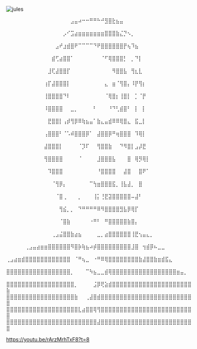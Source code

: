 ![jules](https://media3.giphy.com/media/l2YWxte7sJB2XuE8M/giphy.gif)

⠀⠀⠀⠀⠀⠀⠀⠀⠀⠀⠀⠀⠀⠀⠀⠀⠀⣠⣤⠴⠒⠒⠛⠛⠓⠚⣻⣿⣗⣦⣤⠀⠀⠀⠀⠀⠀⠀⠀⠀⠀⠀⠀⠀⠀⠀⠀⠀⠀⠀
⠀⠀⠀⠀⠀⠀⠀⠀⠀⠀⠀⠀⠀⠀⠀⡠⠊⣩⣴⣶⣶⣶⣶⣶⣶⣶⣿⣿⣿⣷⣌⡙⠢⡀⠀⠀⠀⠀⠀⠀⠀⠀⠀⠀⠀⠀⠀⠀⠀⠀
⠀⠀⠀⠀⠀⠀⠀⠀⠀⠀⠀⠀⠀⣠⠞⣰⣾⣿⠟⠉⠉⠉⠉⠙⠟⣿⣿⣿⣿⣿⣿⡟⢦⠹⣦⠀⠀⠀⠀⠀⠀⠀⠀⠀⠀⠀⠀⠀⠀⠀
⠀⠀⠀⠀⠀⠀⠀⠀⠀⠀⠀⠀⣾⢋⣴⣿⣿⠁⠀⠀⠀⠀⠀⠀⠀⠈⠋⢿⣿⣿⣿⡃⠀⡀⠙⡇⠀⠀⠀⠀⠀⠀⠀⠀⠀⠀⠀⠀⠀⠀
⠀⠀⠀⠀⠀⠀⠀⠀⠀⠀⠀⣸⢏⣼⣿⣿⡏⠀⠀⠀⠀⠀⠀⠀⠀⠀⠀⠀⠻⣿⣿⣧⠀⢻⣆⣇⠀⠀⠀⠀⠀⠀⠀⠀⠀⠀⠀⠀⠀⠀
⠀⠀⠀⠀⠀⠀⠀⠀⠀⠀⢰⡏⣼⣿⣿⣿⡇⠀⠀⠀⠀⠀⠀⠀⠀⠀⣄⠀⣶⠈⢻⣿⡄⠸⡟⢻⡆⠀⠀⠀⠀⠀⠀⠀⠀⠀⠀⠀⠀⠀
⠀⠀⠀⠀⠀⠀⠀⠀⠀⠀⢸⣿⣿⣿⣿⠙⠇⠀⠀⠀⠀⠀⠀⠀⠀⠀⠈⢿⣿⡆⢸⣿⡇⠀⡁⠈⡟⠀⠀⠀⠀⠀⠀⠀⠀⠀⠀⠀⠀⠀
⠀⠀⠀⠀⠀⠀⠀⠀⠀⠀⠸⣿⣿⣿⣿⠀⠀⣀⡀⠀⠀⠀⠀⠃⠀⠀⠀⠘⠙⢃⣾⣿⠃⠀⡇⠀⡇⠀⠀⠀⠀⠀⠀⠀⠀⠀⠀⠀⠀⠀
⠀⠀⠀⠀⠀⠀⠀⠀⠀⠀⠀⣟⣿⣿⡇⢠⡾⢻⡿⠿⢷⣦⣤⠁⣷⣄⣤⣾⠿⠿⢿⣿⣄⠀⣯⣀⡇⠀⠀⠀⠀⠀⠀⠀⠀⠀⠀⠀⠀⠀
⠀⠀⠀⠀⠀⠀⠀⠀⠀⠀⢠⣿⣿⣿⠃⠈⠡⠾⣿⣿⣿⡿⠁⠀⣼⣿⣿⡿⠛⢶⣿⣿⣿⠀⠹⢿⡇⠀⠀⠀⠀⠀⠀⠀⠀⠀⠀⠀⠀⠀
⠀⠀⠀⠀⠀⠀⠀⠀⠀⠀⣼⣿⣿⣿⡇⠀⠀⠀⠀⠈⡹⠏⠀⠀⢻⣿⣿⣷⠀⠀⠙⠻⣿⡇⣠⡼⣟⠀⠀⠀⠀⠀⠀⠀⠀⠀⠀⠀⠀⠀
⠀⠀⠀⠀⠀⠀⠀⠀⠀⠀⢻⣿⣿⣿⣿⠀⠀⠀⠀⠈⠀⠀⠀⠀⣸⣿⣿⣿⣧⠀⠀⠀⣿⠀⢿⡻⢿⡇⠀⠀⠀⠀⠀⠀⠀⠀⠀⠀⠀⠀
⠀⠀⠀⠀⠀⠀⠀⠀⠀⠀⠀⠹⣿⣿⣿⠀⠀⠀⠀⠀⠀⠀⠀⠀⠘⣿⣿⣿⣿⠀⠀⣼⣿⠀⠀⣿⠟⠁⠀⠀⠀⠀⠀⠀⠀⠀⠀⠀⠀⠀
⠀⠀⠀⠀⠀⠀⠀⠀⠀⠀⠀⠀⠈⢻⡿⡄⠀⠀⠀⠀⠀⠀⠉⢳⣶⣿⣿⣿⣯⡀⢸⣧⣼⡀⠀⣿⠀⠀⠀⠀⠀⠀⠀⠀⠀⠀⠀⠀⠀⠀
⠀⠀⠀⠀⠀⠀⠀⠀⠀⠀⠀⠀⠀⠈⣿⢀⠀⠀⠀⡀⠀⠀⠀⢸⡅⢘⣟⣽⣿⣿⣿⣿⣿⠤⣼⠃⠀⠀⠀⠀⠀⠀⠀⠀⠀⠀⠀⠀⠀⠀
⠀⠀⠀⠀⠀⠀⠀⠀⠀⠀⠀⠀⠀⠀⢻⣮⡀⡀⠀⠙⠛⠛⠛⠛⠿⠻⣿⣿⣿⣿⣻⣧⡿⢿⡏⠀⠀⠀⠀⠀⠀⠀⠀⠀⠀⠀⠀⠀⠀⠀
⠀⠀⠀⠀⠀⠀⠀⠀⠀⠀⠀⠀⠀⠀⠈⣿⣷⠀⠀⠀⠀⠀⠐⠛⠃⠀⠛⣿⣿⣿⣿⣿⣷⣿⡄⠀⠀⠀⠀⠀⠀⠀⠀⠀⠀⠀⠀⠀⠀⠀
⠀⠀⠀⠀⠀⠀⠀⠀⠀⠀⠀⠀⢀⣠⣬⣿⣿⣷⣴⣦⠀⠀⠀⠀⣀⡀⣴⣿⣿⣿⣿⣿⣿⢸⣟⢢⣤⣄⡀⠀⠀⠀⠀⠀⠀⠀⠀⠀⠀⠀
⠀⠀⠀⠀⠀⢀⣠⣤⣴⣶⣶⣿⣿⣿⣿⣿⣿⠻⣿⡷⢷⣦⠴⡾⣿⣿⣿⣿⣿⣿⣿⣿⣿⣸⣿⠀⢲⣾⡿⠦⣀⣀⠀⠀⠀⠀⠀⠀⠀⠀
⢀⣠⣴⣶⣾⣿⣿⣿⣿⣿⣿⣿⣿⣿⣿⣿⣿⠀⠈⠛⢦⣀⠀⠐⠛⠿⢿⣿⣿⣿⣿⣿⣿⣿⣿⣷⣼⣿⣿⣷⣶⣾⣯⣄⠀⠀⠀⠀⠀⠀
⣿⣿⣿⣿⣿⣿⣿⣿⣿⣿⣿⣿⣿⣿⣿⣿⣿⡀⠀⠀⠀⠉⠳⣦⣀⣀⣾⢿⣿⣿⣿⣿⣿⣿⣿⣿⣿⣿⣿⣿⣿⣿⣿⣿⣿⣶⣤⡀⠀⠀
⣿⣿⣿⣿⣿⣿⣿⣿⣿⣿⣿⣿⣿⣿⣿⣿⣿⣿⡀⠀⠀⠀⠀⣨⡿⢟⣵⣾⣿⣿⣿⣿⣿⣿⣿⣿⣿⣿⣿⣿⣿⣿⣿⣿⣿⣿⣿⣿⣿⣷
⣿⣿⣿⣿⣿⣿⣿⣿⣿⣿⣿⣿⣿⣿⣿⣿⣿⣿⣷⠀⠀⢀⣼⣿⣾⣿⣿⣿⣿⣿⣿⣿⣿⣿⣿⣿⣿⣿⣿⣿⣿⣿⣿⣿⣿⣿⣿⣿⣿⣿
⣿⣿⣿⣿⣿⣿⣿⣿⣿⣿⣿⣿⣿⣿⣿⣿⣿⣿⣿⣇⣴⣿⣿⢿⢻⣿⣿⣿⣿⣿⣿⣿⣿⣿⣿⣿⣿⣿⣿⣿⣿⣿⣿⣿⣿⣿⣿⣿⣿⣿
⣿⣿⣿⣿⣿⣿⣿⣿⣿⣿⣿⣿⣿⣿⣿⣿⣿⣿⣿⣿⣿⣿⣿⣿⣼⣿⣿⣿⣿⣿⣿⣿⣿⣿⣿⣿⣿⣿⣿⣿⣿⣿⣿⣿⣿⣿⣿⣿⣿⣿

https://youtu.be/rArzMrhTxF8?t=8
